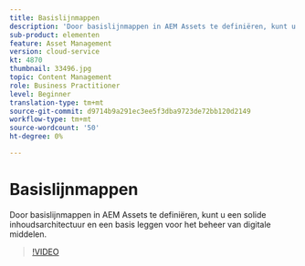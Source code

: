 ```yaml
---
title: Basislijnmappen
description: 'Door basislijnmappen in AEM Assets te definiëren, kunt u een solide inhoudsarchitectuur en een basis leggen voor het beheer van digitale middelen. '
sub-product: elementen
feature: Asset Management
version: cloud-service
kt: 4870
thumbnail: 33496.jpg
topic: Content Management
role: Business Practitioner
level: Beginner
translation-type: tm+mt
source-git-commit: d9714b9a291ec3ee5f3dba9723de72bb120d2149
workflow-type: tm+mt
source-wordcount: '50'
ht-degree: 0%

---
```



# Basislijnmappen

Door basislijnmappen in AEM Assets te definiëren, kunt u een solide inhoudsarchitectuur en een basis leggen voor het beheer van digitale middelen.

>[!VIDEO](https://video.tv.adobe.com/v/33496/?quality=12&learn=on&hidetitle=true)
